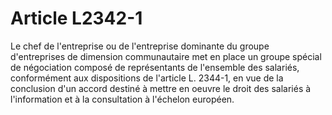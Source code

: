 # Article L2342-1

Le chef de l'entreprise ou de l'entreprise dominante du groupe d'entreprises de dimension communautaire met en place un groupe spécial de négociation composé de représentants de l'ensemble des salariés, conformément aux dispositions de l'article L. 2344-1, en vue de la conclusion d'un accord destiné à mettre en oeuvre le droit des salariés à l'information et à la consultation à l'échelon européen.